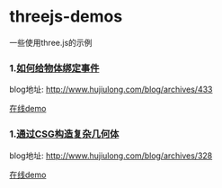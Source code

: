 # threejs-demos

一些使用three.js的示例

### 1.[如何给物体绑定事件](https://github.com/hujiulong/threejs-demos/tree/master/interactive)
blog地址: http://www.hujiulong.com/blog/archives/433

[在线demo](https://hujiulong.github.io/threejs-demos/interactive/index.html)

### 1.[通过CSG构造复杂几何体](https://github.com/hujiulong/threejs-demos/tree/master/csg)
blog地址: http://www.hujiulong.com/blog/archives/328

[在线demo](https://hujiulong.github.io/threejs-demos/csg/index.html)
